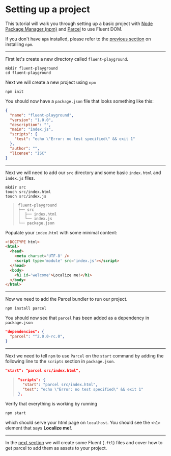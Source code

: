 # Setting up a project

This tutorial will walk you through setting up a basic project with [Node Package Manager (npm)](https://www.npmjs.com/) and [Parcel](https://parceljs.org/) to use Fluent DOM.

If you don't have `npm` installed, please refer to the [previous section](./npm.md) on installing `npm`.

---

First let's create a new directory called `fluent-playground`.

```
mkdir fluent-playground
cd fluent-playground
```

Next we will create a new project using `npm`

```
npm init
```

You should now have a `package.json` file that looks something like this:

```json
{
  "name": "fluent-playground",
  "version": "1.0.0",
  "description": "",
  "main": "index.js",
  "scripts": {
    "test": "echo \"Error: no test specified\" && exit 1"
  },
  "author": "",
  "license": "ISC"
}
```

---

Next we will need to add our `src` directory and some basic `index.html` and `index.js` files.

```
mkdir src
touch src/index.html
touch src/index.js
```
> ```
> fluent-playground
> ├── src
> │  ├── index.html
> │  └── index.js
> └── package.json
> ```

Populate your `index.html` with some minimal content:

```html
<!DOCTYPE html>
<html>
  <head>
    <meta charset='UTF-8' />
    <script type='module' src='index.js'></script>
  </head>
  <body>
    <h1 id='welcome'>Localize me!</h1>
  </body>
</html>
```

---

Now we need to add the Parcel bundler to run our project.

```
npm install parcel
```

You should now see that `parcel` has been added as a dependency in `package.json`

```json
"dependencies": {
  "parcel": "^2.0.0-rc.0",
}
```

---

Next we need to tell `npm` to use `Parcel` on the `start` command by adding the following line to the `scripts` section in `package.json`.

```json
"start": "parcel src/index.html",
```
> ```json
> "scripts": {
>   "start": "parcel src/index.html",
>   "test": "echo \"Error: no test specified\" && exit 1"
> },
> ```

Verify that everything is working by running
```
npm start
```

which should serve your html page on `localhost`. You should see the `<h1>` element that says **Localize me!**.

---

In the [next section](./fluent-files.md) we will create some Fluent (`.ftl`) files and cover how to get parcel to add them as assets to your project.